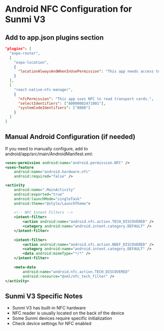 # Android NFC Configuration for Sunmi V3

## Add to app.json plugins section

```json
"plugins": [
  "expo-router",
  [
    "expo-location",
    {
      "locationAlwaysAndWhenInUsePermission": "This app needs access to location for trip tracking."
    }
  ],
  [
    "react-native-nfc-manager",
    {
      "nfcPermission": "This app uses NFC to read transport cards.",
      "selectIdentifiers": ["A0000002471001"],
      "systemCodeIdentifiers": ["8008"]
    }
  ]
]
```

## Manual Android Configuration (if needed)

If you need to manually configure, add to android/app/src/main/AndroidManifest.xml:

```xml
<uses-permission android:name="android.permission.NFC" />
<uses-feature
    android:name="android.hardware.nfc"
    android:required="false" />

<activity
    android:name=".MainActivity"
    android:exported="true"
    android:launchMode="singleTask"
    android:theme="@style/LaunchTheme">
    
    <!-- NFC Intent Filters -->
    <intent-filter>
        <action android:name="android.nfc.action.TECH_DISCOVERED" />
        <category android:name="android.intent.category.DEFAULT" />
    </intent-filter>
    
    <intent-filter>
        <action android:name="android.nfc.action.NDEF_DISCOVERED" />
        <category android:name="android.intent.category.DEFAULT" />
        <data android:mimeType="*/*" />
    </intent-filter>
    
    <meta-data
        android:name="android.nfc.action.TECH_DISCOVERED"
        android:resource="@xml/nfc_tech_filter" />
</activity>
```

## Sunmi V3 Specific Notes

- Sunmi V3 has built-in NFC hardware
- NFC reader is usually located on the back of the device
- Some Sunmi devices require specific initialization
- Check device settings for NFC enabled
